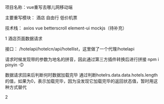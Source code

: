 
项目名称：vue重写去哪儿网移动端

主要重写模块： 酒店  自由行 低价机票

技术栈： axios vue betterscroll  element-ui mockjs（待补充）



1  酒店页面数据请求

接口：
/hotelapi/hotelcn/api/hotellist，这里做了一个代理/hotelapi

请求时候发现带的参数为地名的拼音，因此通过第三方插件转换后进行拼接   npm i pinyin -D

数据请求回来后判断何时数据加载完毕
通过判断hotelrs.data.data.hotels.length的值，如果为0，表示加载完毕，因为没发现它加载完毕的返回状态值，暂时用这种方式替代


2 